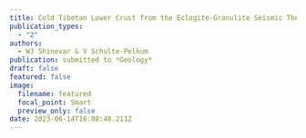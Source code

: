 ```yaml
---
title: Cold Tibetan Lower Crust from the Eclogite-Granulite Seismic Thermometer
publication_types:
  - "2"
authors:
  - WJ Shinevar & V Schulte-Pelkum
publication: submitted to *Geology*
draft: false
featured: false
image:
  filename: featured
  focal_point: Smart
  preview_only: false
date: 2023-06-14T16:08:48.211Z
---
```

